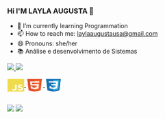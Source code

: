 ### Hi I'M LAYLA AUGUSTA 👋



- 🌱 I’m currently learning Programmation
- 📫 How to reach me: laylaaugustausa@gmail.com
- 😄 Pronouns: she/her
- 📚 Anãlise e desenvolvimento de Sistemas
  

 <div>
  <a href="https://github.com/laylaagst20">
  <img height="180em" src="https://github-readme-stats.vercel.app/api?username=laylaagst20&show_icons=true&theme=dark&include_all_commits=true&count_private=true"/>
  <img height="180em" src="https://github-readme-stats.vercel.app/api/top-langs/?username=laylaagst20&layout=compact&langs_count=7&theme=cobalt"/>
</div>
  <div style="display: inline_block"><br>
  <img align="center" alt="Layla-Js" height="30" width="40" src="https://raw.githubusercontent.com/devicons/devicon/master/icons/javascript/javascript-plain.svg">
  <img align="center" alt="Layla-HTML" height="30" width="40" src="https://raw.githubusercontent.com/devicons/devicon/master/icons/html5/html5-original.svg">
  <img align="center" alt="Layla-CSS" height="30" width="40" src="https://raw.githubusercontent.com/devicons/devicon/master/icons/css3/css3-original.svg"
</div>
  
  ##
  
<div>
  <a href = "mailto:laylaaugustausa@gmail.com"><img src="https://img.shields.io/badge/-Gmail-%23333?style=for-the-badge&logo=gmail&logoColor=white" target="_blank"></a>
  <a href="https://www.linkedin.com/in/laylaaugusta-45875016a" target="_blank"><img src="https://img.shields.io/badge/-LinkedIn-%230077B5?style=for-the-badge&logo=linkedin&logoColor=white" target="_blank"></a> 

</div>
